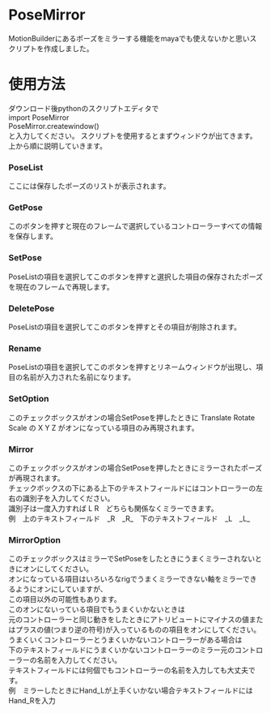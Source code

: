 # PoseMirror
MotionBuilderにあるポーズをミラーする機能をmayaでも使えないかと思いスクリプトを作成しました。

# 使用方法  
ダウンロード後pythonのスクリプトエディタで   
import PoseMirror   
PoseMirror.createwindow()   
と入力してください。
スクリプトを使用するとまずウィンドウが出てきます。  
上から順に説明していきます。

### PoseList
ここには保存したポーズのリストが表示されます。

### GetPose  
このボタンを押すと現在のフレームで選択しているコントローラーすべての情報を保存します。

### SetPose
PoseListの項目を選択してこのボタンを押すと選択した項目の保存されたポーズを現在のフレームで再現します。

### DeletePose
PoseListの項目を選択してこのボタンを押すとその項目が削除されます。

### Rename
PoseListの項目を選択してこのボタンを押すとリネームウィンドウが出現し、項目の名前が入力された名前になります。

### SetOption
このチェックボックスがオンの場合SetPoseを押したときに Translate Rotate Scale の X Y Z がオンになっている項目のみ再現されます。

### Mirror
このチェックボックスがオンの場合SetPoseを押したときにミラーされたポーズが再現されます。   
チェックボックスの下にある上下のテキストフィールドにはコントローラーの左右の識別子を入力してください。  
識別子は一度入力すれば L R　どちらも関係なくミラーできます。  
例　上のテキストフィールド　_R　\_R\_　下のテキストフィールド　_L　\_L\_

### MirrorOption
このチェックボックスはミラーでSetPoseをしたときにうまくミラーされないときにオンにしてください。   
オンになっている項目はいろいろなrigでうまくミラーできない軸をミラーできるようにオンにしていますが、   
この項目以外の可能性もあります。   
このオンにないっている項目でもうまくいかないときは   
元のコントローラーと同じ動きをしたときにアトリビュートにマイナスの値またはプラスの値(つまり逆の符号)が入っているものの項目をオンにしてください。   
うまくいくコントローラーとうまくいかないコントローラーがある場合は   
下のテキストフィールドにうまくいかないコントローラーのミラー元のコントローラーの名前を入力してください。   
テキストフィールドには何個でもコントローラーの名前を入力しても大丈夫です。   
例　ミラーしたときにHand_Lが上手くいかない場合テキストフィールドにはHand_Rを入力   


